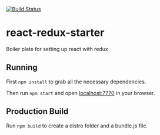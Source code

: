 [![Build Status](https://travis-ci.org/nitish24p/react-redux-starter.svg?branch=master)](https://travis-ci.org/nitish24p/react-redux-starter)
# react-redux-starter
Boiler plate for setting up react with redux


## Running

First ```npm install``` to grab all the necessary dependencies. 

Then run ```npm start``` and open <localhost:7770> in your browser.

## Production Build

Run ```npm build``` to create a distro folder and a bundle.js file.

